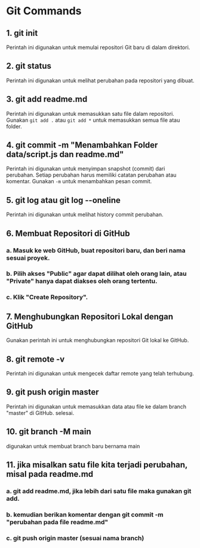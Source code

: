 # Git Commands

## 1. git init
Perintah ini digunakan untuk memulai repositori Git baru di dalam direktori.

## 2. git status
Perintah ini digunakan untuk melihat perubahan pada repositori yang dibuat.

## 3. git add readme.md
Perintah ini digunakan untuk memasukkan satu file dalam repositori. 
Gunakan `git add .` atau `git add *` untuk memasukkan semua file atau folder.

## 4. git commit -m "Menambahkan Folder data/script.js dan readme.md"
Perintah ini digunakan untuk menyimpan snapshot (commit) dari perubahan. 
Setiap perubahan harus memiliki catatan perubahan atau komentar. 
Gunakan `-m` untuk menambahkan pesan commit.

## 5. git log atau git log --oneline
Perintah ini digunakan untuk melihat history commit perubahan.

## 6. Membuat Repositori di GitHub
###   a. Masuk ke web GitHub, buat repositori baru, dan beri nama sesuai proyek.
###   b. Pilih akses "Public" agar dapat dilihat oleh orang lain, atau "Private" hanya dapat diakses oleh orang tertentu.
###   c. Klik "Create Repository".

## 7. Menghubungkan Repositori Lokal dengan GitHub
Gunakan perintah ini untuk menghubungkan repositori Git lokal ke GitHub.

## 8. git remote -v
Perintah ini digunakan untuk mengecek daftar remote yang telah terhubung.

## 9. git push origin master
Perintah ini digunakan untuk memasukkan data atau file ke dalam branch "master" di GitHub.
selesai.

## 10. git branch -M main
digunakan untuk membuat branch baru bernama main


## 11. jika misalkan satu file kita terjadi perubahan, misal pada readme.md 
###  a. git add readme.md, jika lebih dari satu file maka gunakan git add.
###  b. kemudian berikan komentar dengan git commit -m "perubahan pada file readme.md"

###  c. git push origin master (sesuai nama branch)
